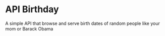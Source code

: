 # API Birthday
A simple API that browse and serve birth dates of random people like your mom or Barack Obama